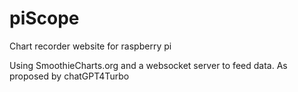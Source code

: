 # piScope
Chart recorder website for raspberry pi

Using SmoothieCharts.org and a websocket server to feed data.
As proposed by chatGPT4Turbo
